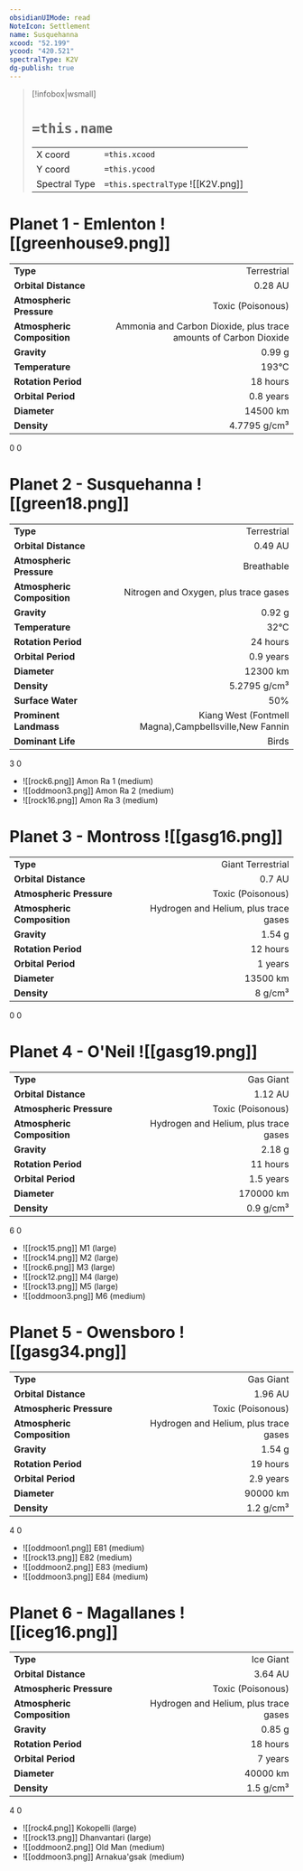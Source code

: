 ```yaml
---
obsidianUIMode: read
NoteIcon: Settlement
name: Susquehanna
xcood: "52.199"
ycood: "420.521"
spectralType: K2V
dg-publish: true
---
```

> [!infobox|wsmall]
> # `=this.name`
> | | |
> | - | - |
> | X coord | `=this.xcood` |
> | Y coord| `=this.ycood` |
> | Spectral Type | `=this.spectralType` ![[K2V.png]] |

# Planet 1 - Emlenton ![[greenhouse9.png]]
|                             |                           |
| --------------------------- | -------------------------:|
| **Type**                    |             Terrestrial |
| **Orbital Distance**        |   0.28 AU |
| **Atmospheric Pressure**    |       Toxic (Poisonous) |
| **Atmospheric Composition** |      Ammonia and Carbon Dioxide, plus trace amounts of Carbon Dioxide |
| **Gravity**                 |        0.99 g |
| **Temperature**             |    193°C |
| **Rotation Period**         |  18 hours |
| **Orbital Period** | 0.8 years |
| **Diameter**                |      14500 km | 
| **Density**                 |    4.7795 g/cm³ |



0
0



# Planet 2 - Susquehanna ![[green18.png]]
|                             |                           |
| --------------------------- | -------------------------:|
| **Type**                    |             Terrestrial |
| **Orbital Distance**        |   0.49 AU |
| **Atmospheric Pressure**    |       Breathable |
| **Atmospheric Composition** |      Nitrogen and Oxygen, plus trace gases |
| **Gravity**                 |        0.92 g |
| **Temperature**             |    32°C |
| **Rotation Period**         |  24 hours |
| **Orbital Period** | 0.9 years |
| **Diameter**                |      12300 km | 
| **Density**                 |    5.2795 g/cm³ |
| **Surface Water**           |           50% | 
| **Prominent Landmass**      |         Kiang West (Fontmell Magna),Campbellsville,New Fannin | 
| **Dominant Life**           |         Birds |



3
0

- ![[rock6.png]] Amon Ra 1 (medium)
- ![[oddmoon3.png]] Amon Ra 2 (medium)
- ![[rock16.png]] Amon Ra 3 (medium)


# Planet 3 - Montross ![[gasg16.png]]
|                             |                           |
| --------------------------- | -------------------------:|
| **Type**                    |             Giant Terrestrial |
| **Orbital Distance**        |   0.7 AU |
| **Atmospheric Pressure**    |       Toxic (Poisonous) |
| **Atmospheric Composition** |      Hydrogen and Helium, plus trace gases |
| **Gravity**                 |        1.54 g |
| **Rotation Period**         |  12 hours |
| **Orbital Period** | 1 years |
| **Diameter**                |      13500 km | 
| **Density**                 |    8 g/cm³ |



0
0



# Planet 4 - O'Neil ![[gasg19.png]]
|                             |                           |
| --------------------------- | -------------------------:|
| **Type**                    |             Gas Giant |
| **Orbital Distance**        |   1.12 AU |
| **Atmospheric Pressure**    |       Toxic (Poisonous) |
| **Atmospheric Composition** |      Hydrogen and Helium, plus trace gases |
| **Gravity**                 |        2.18 g |
| **Rotation Period**         |  11 hours |
| **Orbital Period** | 1.5 years |
| **Diameter**                |      170000 km | 
| **Density**                 |    0.9 g/cm³ |



6
0

- ![[rock15.png]] M1 (large)
- ![[rock14.png]] M2 (large)
- ![[rock6.png]] M3 (large)
- ![[rock12.png]] M4 (large)
- ![[rock13.png]] M5 (large)
- ![[oddmoon3.png]] M6 (medium)


# Planet 5 - Owensboro ![[gasg34.png]]
|                             |                           |
| --------------------------- | -------------------------:|
| **Type**                    |             Gas Giant |
| **Orbital Distance**        |   1.96 AU |
| **Atmospheric Pressure**    |       Toxic (Poisonous) |
| **Atmospheric Composition** |      Hydrogen and Helium, plus trace gases |
| **Gravity**                 |        1.54 g |
| **Rotation Period**         |  19 hours |
| **Orbital Period** | 2.9 years |
| **Diameter**                |      90000 km | 
| **Density**                 |    1.2 g/cm³ |



4
0

- ![[oddmoon1.png]] E81 (medium)
- ![[rock13.png]] E82 (medium)
- ![[oddmoon2.png]] E83 (medium)
- ![[oddmoon3.png]] E84 (medium)


# Planet 6 - Magallanes ![[iceg16.png]]
|                             |                           |
| --------------------------- | -------------------------:|
| **Type**                    |             Ice Giant |
| **Orbital Distance**        |   3.64 AU |
| **Atmospheric Pressure**    |       Toxic (Poisonous) |
| **Atmospheric Composition** |      Hydrogen and Helium, plus trace gases |
| **Gravity**                 |        0.85 g |
| **Rotation Period**         |  18 hours |
| **Orbital Period** | 7 years |
| **Diameter**                |      40000 km | 
| **Density**                 |    1.5 g/cm³ |



4
0

- ![[rock4.png]] Kokopelli (large)
- ![[rock13.png]] Dhanvantari (large)
- ![[oddmoon2.png]] Old Man (medium)
- ![[oddmoon3.png]] Arnakua'gsak (medium)



